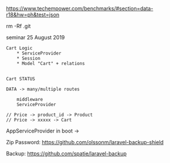 
https://www.techempower.com/benchmarks/#section=data-r18&hw=ph&test=json

rm -Rf .git


seminar 25 August 2019

    Cart Logic
        * ServiceProvider
        * Session
        * Model "Cart" + relations


    Cart STATUS

    DATA -> many/multiple routes

        middleware
        ServiceProvider

    // Price -> product_id -> Product
    // Price -> xxxxx -> Cart

AppServiceProvider in boot -> 




Zip Password:
https://github.com/olssonm/laravel-backup-shield


Backup:
https://github.com/spatie/laravel-backup
